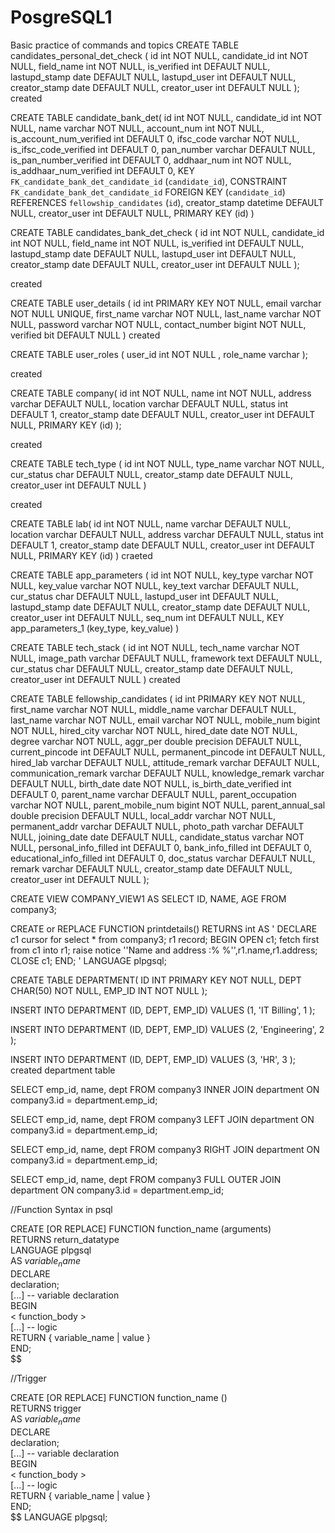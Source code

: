 # PosgreSQL1
Basic practice of commands and topics
CREATE TABLE candidates_personal_det_check (
  id int NOT NULL,
  candidate_id  int NOT NULL,
  field_name int NOT NULL,
  is_verified int DEFAULT NULL,
  lastupd_stamp date DEFAULT NULL,
  lastupd_user int DEFAULT NULL,
  creator_stamp date DEFAULT NULL,
  creator_user int DEFAULT NULL
);
created

CREATE TABLE candidate_bank_det(
  id int NOT NULL,
  candidate_id int NOT NULL,
  name varchar NOT NULL,
  account_num int NOT NULL,
  is_account_num_verified int DEFAULT 0,
  ifsc_code varchar NOT NULL,
  is_ifsc_code_verified int DEFAULT 0,
  pan_number varchar DEFAULT NULL,
  is_pan_number_verified int DEFAULT 0,
  addhaar_num int NOT NULL,
  is_addhaar_num_verified int DEFAULT 0,
  KEY `FK_candidate_bank_det_candidate_id` (`candidate_id`),
  CONSTRAINT `FK_candidate_bank_det_candidate_id` FOREIGN KEY (`candidate_id`) REFERENCES `fellowship_candidates` (`id`),
  creator_stamp datetime DEFAULT NULL,
  creator_user int DEFAULT NULL,
  PRIMARY KEY (id)
)

CREATE TABLE candidates_bank_det_check (
  id int NOT NULL,
  candidate_id  int NOT NULL,
  field_name int NOT NULL,
  is_verified int DEFAULT NULL,
  lastupd_stamp date DEFAULT NULL,
  lastupd_user int DEFAULT NULL,
  creator_stamp date DEFAULT NULL,
  creator_user int DEFAULT NULL
);

created

CREATE TABLE user_details (
  id int PRIMARY KEY NOT NULL,
  email varchar NOT NULL UNIQUE,
  first_name varchar NOT NULL,
  last_name varchar NOT NULL,
  password varchar NOT NULL,
  contact_number bigint NOT NULL,
  verified bit DEFAULT NULL
)
created

CREATE TABLE user_roles (
  user_id int NOT NULL ,
  role_name varchar
);

created

CREATE TABLE company(
  id int NOT NULL,
  name int NOT NULL,
  address varchar DEFAULT NULL,
  location varchar DEFAULT NULL,
  status int DEFAULT 1,
  creator_stamp date DEFAULT NULL,
  creator_user int DEFAULT NULL,
  PRIMARY KEY (id)
);

created

CREATE TABLE tech_type (
  id int NOT NULL,
  type_name varchar NOT NULL,
  cur_status char DEFAULT NULL,
  creator_stamp date DEFAULT NULL,
  creator_user int DEFAULT NULL
)

created

CREATE TABLE lab(
  id int NOT NULL,
  name varchar DEFAULT NULL,
  location varchar DEFAULT NULL,
  address  varchar DEFAULT NULL,
  status int DEFAULT 1,
  creator_stamp date DEFAULT NULL,
  creator_user int DEFAULT NULL,
  PRIMARY KEY (id)
)
craeted

CREATE TABLE app_parameters (
  id int NOT NULL,
  key_type varchar NOT NULL,
  key_value varchar NOT NULL,
  key_text varchar DEFAULT NULL,
  cur_status char DEFAULT NULL,
  lastupd_user int DEFAULT NULL,
  lastupd_stamp date DEFAULT NULL,
  creator_stamp date DEFAULT NULL,
  creator_user int DEFAULT NULL,
  seq_num int DEFAULT NULL,
  KEY app_parameters_1 (key_type,  key_value)
) 

CREATE TABLE tech_stack (
  id int NOT NULL,
  tech_name varchar NOT NULL,
  image_path varchar DEFAULT NULL,
  framework text DEFAULT NULL,
  cur_status char DEFAULT NULL,
  creator_stamp date DEFAULT NULL,
  creator_user int DEFAULT NULL
) 
created

CREATE TABLE fellowship_candidates (
  id int PRIMARY KEY NOT NULL,
  first_name varchar NOT NULL,
  middle_name varchar DEFAULT NULL,
  last_name varchar NOT NULL,
  email varchar NOT NULL,
  mobile_num bigint NOT NULL,
  hired_city varchar NOT NULL,
  hired_date date NOT NULL,
  degree varchar NOT NULL,
  aggr_per double precision DEFAULT NULL,
  current_pincode int DEFAULT NULL,
  permanent_pincode int DEFAULT NULL,
  hired_lab varchar DEFAULT NULL,
  attitude_remark varchar DEFAULT NULL,
  communication_remark varchar DEFAULT NULL,
  knowledge_remark varchar DEFAULT NULL,
  birth_date date NOT NULL,
  is_birth_date_verified int DEFAULT 0,
  parent_name varchar DEFAULT NULL,
  parent_occupation varchar NOT NULL,
  parent_mobile_num bigint NOT NULL,
  parent_annual_sal double precision DEFAULT NULL,
  local_addr varchar NOT NULL,
  permanent_addr varchar DEFAULT NULL,
  photo_path varchar DEFAULT NULL,
  joining_date date DEFAULT NULL,
  candidate_status varchar NOT NULL,
  personal_info_filled int DEFAULT 0,
  bank_info_filled int DEFAULT 0,
  educational_info_filled int DEFAULT 0,
  doc_status varchar DEFAULT NULL,
  remark varchar DEFAULT NULL,
  creator_stamp date DEFAULT NULL,
  creator_user int DEFAULT NULL
);

CREATE VIEW COMPANY_VIEW1 AS SELECT ID, NAME, AGE FROM  company3;

CREATE or REPLACE FUNCTION printdetails() RETURNS int AS '
DECLARE
c1 cursor for select * from company3;
r1 record;
BEGIN
OPEN c1;
fetch first from c1 into r1;
raise notice ''Name and address :% %'',r1.name,r1.address;
CLOSE c1;
END;
' LANGUAGE plpgsql;

CREATE TABLE DEPARTMENT(
   ID INT PRIMARY KEY      NOT NULL,
   DEPT           CHAR(50) NOT NULL,
   EMP_ID         INT      NOT NULL
);

INSERT INTO DEPARTMENT (ID, DEPT, EMP_ID)
VALUES (1, 'IT Billing', 1 );

INSERT INTO DEPARTMENT (ID, DEPT, EMP_ID)
VALUES (2, 'Engineering', 2 );

INSERT INTO DEPARTMENT (ID, DEPT, EMP_ID)
VALUES (3, 'HR', 3 );
created department table


SELECT emp_id, name, dept FROM company3 INNER JOIN department
        ON company3.id = department.emp_id;

SELECT emp_id, name, dept FROM company3 LEFT JOIN department
        ON company3.id = department.emp_id;

SELECT emp_id, name, dept FROM company3 RIGHT JOIN department
        ON company3.id = department.emp_id;

SELECT emp_id, name, dept FROM company3 FULL OUTER JOIN department
        ON company3.id = department.emp_id;


//Function Syntax in psql

CREATE [OR REPLACE] FUNCTION function_name (arguments)     
RETURNS return_datatype   
LANGUAGE plpgsql  
AS $variable_name$    
DECLARE    
declaration;    
[...] -- variable declaration   
 BEGIN    
< function_body >    
[...]  -- logic  
RETURN { variable_name | value }    
END;   
$$ 

//Trigger

CREATE [OR REPLACE] FUNCTION function_name ()     
RETURNS trigger     
AS $variable_name$    
DECLARE    
declaration;    
[...] -- variable declaration   
 BEGIN    
< function_body >    
[...]  -- logic  
RETURN { variable_name | value }    
END;   
$$ LANGUAGE plpgsql;


